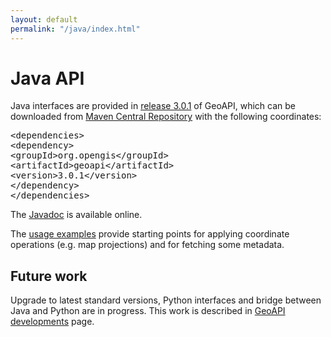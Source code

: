 ```yaml
---
layout: default
permalink: "/java/index.html"
---
```

<h1>Java API</h1>

<p>
  Java interfaces are provided in <a href="../3.0/index.html">release 3.0.1</a> of GeoAPI, which can be
  downloaded from <a class="externalLink" href="https://search.maven.org/">Maven Central Repository</a>
  with the following coordinates:
</p>

<pre>&lt;dependencies&gt;
&lt;dependency&gt;
&lt;groupId&gt;org.opengis&lt;/groupId&gt;
&lt;artifactId&gt;geoapi&lt;/artifactId&gt;
&lt;version&gt;3.0.1&lt;/version&gt;
&lt;/dependency&gt;
&lt;/dependencies&gt;</pre>

<p>
  The <a href="../3.0/javadoc/index.html">Javadoc</a> is available online.
</p>

<p>
  The <a href="examples/usage.html">usage examples</a> provide starting points
  for applying coordinate operations (e.g. map projections) and for fetching some metadata.
</p>

<h2>Future work</h2>

<p>
  Upgrade to latest standard versions, Python interfaces and bridge between Java and Python are in progress.
  This work is described in <a href="../snapshot/index.html">GeoAPI developments</a> page.
</p>
